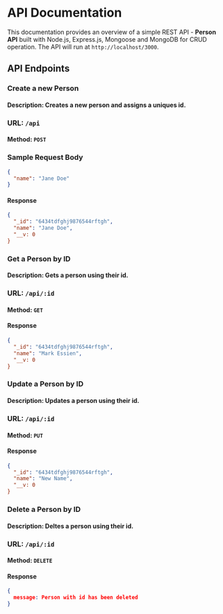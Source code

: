 # API Documentation

This documentation provides an overview of a simple REST API - **Person API** built with Node.js, Express.js, Mongoose and MongoDB for CRUD operation. The API will run at `http://localhost/3000`.

## API Endpoints

### Create a new Person

#### Description: Creates a new person and assigns a uniques id.
### URL: `/api`
#### Method: `POST`
### Sample Request Body
```json
{
  "name": "Jane Doe"
}
```

#### Response
```json
{
  "_id": "6434tdfghj9876544rftgh",
  "name": "Jane Doe",
  "__v: 0
}
```

### Get a Person by ID

#### Description: Gets a person using their id.
### URL: `/api/:id`
#### Method: `GET`
#### Response
```json
{
  "_id": "6434tdfghj9876544rftgh",
  "name": "Mark Essien",
  "__v: 0
}
```

### Update a Person by ID

#### Description: Updates a person using their id.
### URL: `/api/:id`
#### Method: `PUT`
#### Response
```json
{
  "_id": "6434tdfghj9876544rftgh",
  "name": "New Name",
  "__v: 0
}
```

### Delete a Person by ID

#### Description: Deltes a person using their id.
### URL: `/api/:id`
#### Method: `DELETE`
#### Response
```json
{
  message: Person with id has been deleted
}
```



